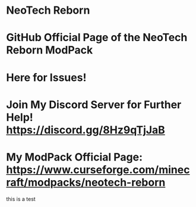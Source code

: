 # NeoTech Reborn
# GitHub Official Page of the NeoTech Reborn ModPack
# Here for Issues!
# Join My Discord Server for Further Help! https://discord.gg/8Hz9qTjJaB
# My ModPack Official Page: https://www.curseforge.com/minecraft/modpacks/neotech-reborn
this is a test
